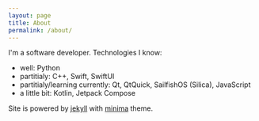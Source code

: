 ```yaml
---
layout: page
title: About
permalink: /about/
---
```


I'm a software developer. Technologies I know:

- well: Python
- partitialy: C++, Swift, SwiftUI
- partitialy/learning currently: Qt, QtQuick, SailfishOS (Silica), JavaScript
- a little bit: Kotlin, Jetpack Compose

Site is powered by [jekyll](https://github.com/jekyll/jekyll) with [minima](https://github.com/jekyll/minima) theme.


[jekyll-organization]: https://github.com/jekyll
